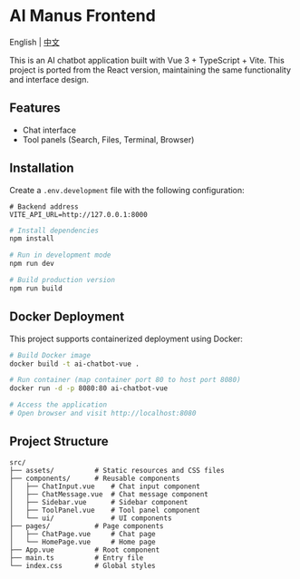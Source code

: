 # AI Manus Frontend

English | [中文](README_zh.md)

This is an AI chatbot application built with Vue 3 + TypeScript + Vite. This project is ported from the React version, maintaining the same functionality and interface design.

## Features

- Chat interface
- Tool panels (Search, Files, Terminal, Browser)

## Installation

Create a `.env.development` file with the following configuration:

```
# Backend address
VITE_API_URL=http://127.0.0.1:8000
```

```bash
# Install dependencies
npm install

# Run in development mode
npm run dev

# Build production version
npm run build
```

## Docker Deployment

This project supports containerized deployment using Docker:

```bash
# Build Docker image
docker build -t ai-chatbot-vue .

# Run container (map container port 80 to host port 8080)
docker run -d -p 8080:80 ai-chatbot-vue

# Access the application
# Open browser and visit http://localhost:8080
```

## Project Structure

```
src/
├── assets/          # Static resources and CSS files
├── components/      # Reusable components
│   ├── ChatInput.vue    # Chat input component
│   ├── ChatMessage.vue  # Chat message component
│   ├── Sidebar.vue      # Sidebar component
│   ├── ToolPanel.vue    # Tool panel component
│   └── ui/              # UI components
├── pages/           # Page components
│   ├── ChatPage.vue     # Chat page
│   └── HomePage.vue     # Home page
├── App.vue          # Root component
├── main.ts          # Entry file
└── index.css        # Global styles
``` 